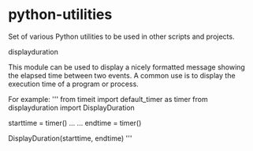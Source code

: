 # python-utilities
Set of various Python utilities to be used in other scripts and projects.


displayduration

This module can be used to display a nicely formatted message showing the elapsed time between two events.
A common use is to display the execution time of a program or process.

For example:
'''
from timeit import default_timer as timer
from displayduration import DisplayDuration

starttime = timer()
...
<some processing>
...
endtime = timer()

DisplayDuration(starttime, endtime)
'''


